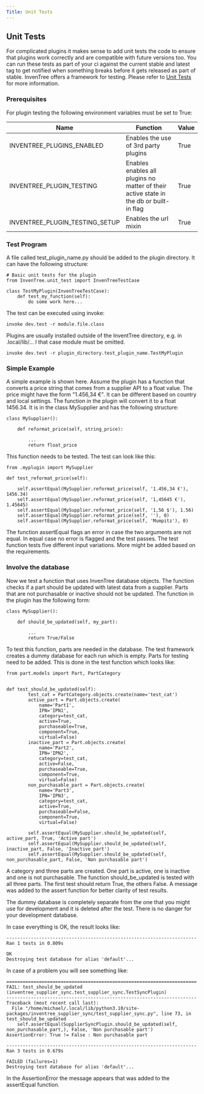 ```yaml
---
Title: Unit Tests
---
```


## Unit Tests
For complicated plugins it makes sense to add unit tests the code to ensure that plugins work correctly and are compatible with future versions too. You can run these tests as part of your ci against the current stable and latest tag to get notified when something breaks before it gets released as part of stable. InvenTree offers a framework for testing. Please refer to [Unit Tests](../develop/contributing.md#unit-testing) for more information.

### Prerequisites

For plugin testing the following environment variables must be set to True:

| Name | Function | Value |
| ---- | -------- | ----- |
| INVENTREE_PLUGINS_ENABLED | Enables the use of 3rd party plugins | True |
| INVENTREE_PLUGIN_TESTING | Enables enables all plugins no matter of their active state in the db or built-in flag | True |
| INVENTREE_PLUGIN_TESTING_SETUP | Enables the url mixin | True |

### Test Program

A file called test_plugin_name.py should be added to the plugin directory. It can have the
following structure:

```
# Basic unit tests for the plugin
from InvenTree.unit_test import InvenTreeTestCase

class TestMyPlugin(InvenTreeTestCase):
    def test_my_function(self):
        do some work here...
```

The test can be executed using invoke:

```
invoke dev.test -r module.file.class
```

Plugins are usually installed outside of the InventTree directory, e.g. in .local/lib/...
I that case module must be omitted.

```
invoke dev.test -r plugin_directory.test_plugin_name.TestMyPlugin
```

### Simple Example

A simple example is shown here. Assume the plugin has a function that converts a price string
that comes from a supplier API to a float value. The price might have the form "1.456,34 €".
It can be different based on country and local settings.
The function in the plugin will convert it to a float 1456.34. It is in the class MySupplier
and has the following structure:

```
class MySupplier():

    def reformat_price(self, string_price):

        ...
        return float_price
```

This function needs to be tested. The test can look like this:

```
from .myplugin import MySupplier

def test_reformat_price(self):

    self.assertEqual(MySupplier.reformat_price(self, '1.456,34 €'), 1456.34)
    self.assertEqual(MySupplier.reformat_price(self, '1,45645 €'), 1.45645)
    self.assertEqual(MySupplier.reformat_price(self, '1,56 $'), 1.56)
    self.assertEqual(MySupplier.reformat_price(self, ''), 0)
    self.assertEqual(MySupplier.reformat_price(self, 'Mumpitz'), 0)
```

The function assertEqual flags an error in case the two arguments are not equal. In equal case
no error is flagged and the test passes. The test function tests five different
input variations. More might be added based on the requirements.

### Involve the database
Now we test a function that uses InvenTree database objects. The function checks if a part
should be updated with latest data from a supplier. Parts that are not purchasable or inactive
should not be updated. The function in the plugin has the following form:

```
class MySupplier():

    def should_be_updated(self, my_part):

        ...
        return True/False
```

To test this function, parts are needed in the database. The test framework creates
a dummy database for each run which is empty. Parts for testing need to be added.
This is done in the test function which looks like:

```
from part.models import Part, PartCategory


def test_should_be_updated(self):
        test_cat = PartCategory.objects.create(name='test_cat')
        active_part = Part.objects.create(
            name='Part1',
            IPN='IPN1',
            category=test_cat,
            active=True,
            purchaseable=True,
            component=True,
            virtual=False)
        inactive_part = Part.objects.create(
            name='Part2',
            IPN='IPN2',
            category=test_cat,
            active=False,
            purchaseable=True,
            component=True,
            virtual=False)
        non_purchasable_part = Part.objects.create(
            name='Part3',
            IPN='IPN3',
            category=test_cat,
            active=True,
            purchaseable=False,
            component=True,
            virtual=False)

        self.assertEqual(MySupplier.should_be_updated(self, active_part, True, 'Active part')
        self.assertEqual(MySupplier.should_be_updated(self, inactive_part, False, 'Inactive part')
        self.assertEqual(MySupplier.should_be_updated(self, non_purchasable_part, False, 'Non purchasable part')
```

A category and three parts are created. One part is active, one is inactive and one is not
purchasable. The function should_be_updated is tested with all
three parts. The first test should return True, the others False. A message was added to the assert
function for better clarity of test results.

The dummy database is completely separate from the one that you might use for development
and it is deleted after the test. There is no danger for your development database.

In case everything is OK, the result looks like:

```
----------------------------------------------------------------------
Ran 1 tests in 0.809s

OK
Destroying test database for alias 'default'...
```

In case of a problem you will see something like:

```
======================================================================
FAIL: test_should_be_updated (inventree_supplier_sync.test_supplier_sync.TestSyncPlugin)
----------------------------------------------------------------------
Traceback (most recent call last):
  File "/home/michael/.local/lib/python3.10/site-packages/inventree_supplier_sync/test_supplier_sync.py", line 73, in test_should_be_updated
    self.assertEqual(SupplierSyncPlugin.should_be_updated(self, non_purchasable_part,), False, 'Non purchasable part')
AssertionError: True != False : Non purchasable part

----------------------------------------------------------------------
Ran 3 tests in 0.679s

FAILED (failures=1)
Destroying test database for alias 'default'...

```

In the AssertionError the message appears that was added to the assertEqual function.
